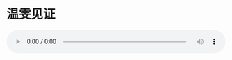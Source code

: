 # 温雯见证

<audio style="width: 100%;" preload="false" controls controlslist="nodownload"><source src="http://file.simai.life/audio/mp3/old/12366.mp3" type="audio/mpeg">Your browser does not support the audio element.</audio>


